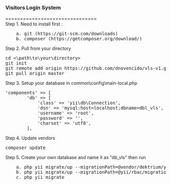 <h3>Visitors Login System</h3>
===============================
<br>
Step 1. Need to install first :
<pre>
    a. git (https://git-scm.com/downloads)
    b. composer (https://getcomposer.org/download/)
</pre>
Step 2. Pull from your directory
<pre>
cd <\path\to\your\directory>
git init
git remote add origin https://github.com/dnovencido/vls-v1.git
git pull origin master
</pre>
Step 3. Setup your database in common\config\main-local.php
<pre>
'components' => [
        'db' => [
            'class' => 'yii\db\Connection',
            'dsn' => 'mysql:host=localhost;dbname=dbl_vls',
            'username' => 'root',
            'password' => '',
            'charset' => 'utf8',
        ],
</pre>
Step 4. Update vendors
<pre>
composer update
</pre>
Step 5. Create your own database and name it as "db_vls" then run
<pre>
    a. php yii migrate/up --migrationPath=@vendor/dektrium/yii2-user/migrations
    b. php yii migrate/up --migrationPath=@yii/rbac/migrations
    c. php yii migrate
    
</pre>